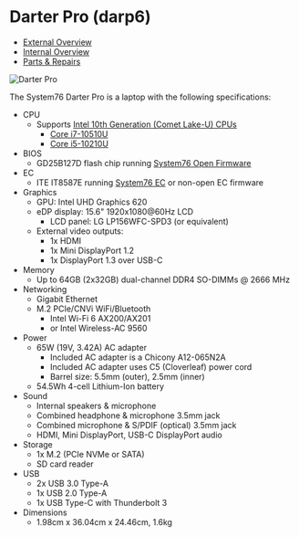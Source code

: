 # Darter Pro (darp6)

- [External Overview](./external-overview.md)
- [Internal Overview](./internal-overview.md)
- [Parts & Repairs](./repairs.md)

![Darter Pro](./img/darp6.png)

The System76 Darter Pro is a laptop with the following specifications:

- CPU
    - Supports [Intel 10th Generation (Comet Lake-U) CPUs](https://tech-docs.system76.com/components/intel/cpu/cml-u/README.html)
        - [Core i7-10510U](https://ark.intel.com/content/www/us/en/ark/products/196449/intel-core-i7-10510u-processor-8m-cache-up-to-4-90-ghz.html)
        - [Core i5-10210U](https://ark.intel.com/content/www/us/en/ark/products/195436/intel-core-i5-10210u-processor-6m-cache-up-to-4-20-ghz.html)
- BIOS
    - GD25B127D flash chip running [System76 Open Firmware](https://github.com/system76/firmware-open)
- EC
    - ITE IT8587E running [System76 EC](https://github.com/system76/ec) or non-open EC firmware
- Graphics
    - GPU: Intel UHD Graphics 620
    - eDP display: 15.6" 1920x1080@60Hz LCD
        - LCD panel: LG LP156WFC-SPD3 (or equivalent)
    - External video outputs:
        - 1x HDMI
        - 1x Mini DisplayPort 1.2
        - 1x DisplayPort 1.3 over USB-C
- Memory
    - Up to 64GB (2x32GB) dual-channel DDR4 SO-DIMMs @ 2666 MHz
- Networking
    - Gigabit Ethernet
    - M.2 PCIe/CNVi WiFi/Bluetooth
        - Intel Wi-Fi 6 AX200/AX201
        - or Intel Wireless-AC 9560
- Power
    - 65W (19V, 3.42A) AC adapter
        - Included AC adapter is a Chicony A12-065N2A
        - Included AC adapter uses C5 (Cloverleaf) power cord
        - Barrel size: 5.5mm (outer), 2.5mm (inner)
    - 54.5Wh 4-cell Lithium-Ion battery
- Sound
    - Internal speakers & microphone
    - Combined headphone & microphone 3.5mm jack
    - Combined microphone & S/PDIF (optical) 3.5mm jack
    - HDMI, Mini DisplayPort, USB-C DisplayPort audio
- Storage
    - 1x M.2 (PCIe NVMe or SATA)
    - SD card reader
- USB
    - 2x USB 3.0 Type-A
    - 1x USB 2.0 Type-A
    - 1x USB Type-C with Thunderbolt 3
- Dimensions
    - 1.98cm x 36.04cm x 24.46cm, 1.6kg
